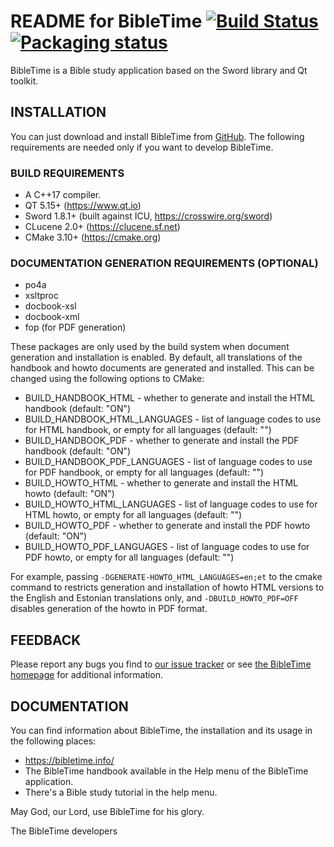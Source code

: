 README for BibleTime [![Build Status](https://travis-ci.org/bibletime/bibletime.svg?branch=master)](https://travis-ci.org/bibletime/bibletime)[![Packaging status](https://repology.org/badge/tiny-repos/bibletime.svg)](https://repology.org/metapackage/bibletime)
====================

BibleTime is a Bible study application based on the Sword library and
Qt toolkit.

## INSTALLATION

You can just download and install BibleTime from
[GitHub](https://github.com/bibletime/bibletime/releases/latest).
The following requirements are needed only if you want to develop BibleTime.

### BUILD REQUIREMENTS
 - A C++17 compiler.
 - QT 5.15+ (https://www.qt.io)
 - Sword 1.8.1+ (built against ICU, https://crosswire.org/sword)
 - CLucene 2.0+ (https://clucene.sf.net)
 - CMake 3.10+ (https://cmake.org)

### DOCUMENTATION GENERATION REQUIREMENTS (OPTIONAL)
 - po4a
 - xsltproc
 - docbook-xsl
 - docbook-xml
 - fop (for PDF generation)

These packages are only used by the build system when document generation and
installation is enabled. By default, all translations of the handbook and howto
documents are generated and installed. This can be changed using the following
options to CMake:

 * BUILD_HANDBOOK_HTML - whether to generate and install the HTML handbook
   (default: "ON")
 * BUILD_HANDBOOK_HTML_LANGUAGES
       - list of language codes to use for HTML handbook, or empty for all
         languages (default: "")
 * BUILD_HANDBOOK_PDF - whether to generate and install the PDF handbook
   (default: "ON")
 * BUILD_HANDBOOK_PDF_LANGUAGES
       - list of language codes to use for PDF handbook, or empty for all
         languages (default: "")
 * BUILD_HOWTO_HTML - whether to generate and install the HTML howto (default:
   "ON")
 * BUILD_HOWTO_HTML_LANGUAGES
       - list of language codes to use for HTML howto, or empty for all
         languages (default: "")
 * BUILD_HOWTO_PDF - whether to generate and install the PDF howto (default:
   "ON")
 * BUILD_HOWTO_PDF_LANGUAGES
       - list of language codes to use for PDF howto, or empty for all languages
         (default: "")

For example, passing `-DGENERATE-HOWTO_HTML_LANGUAGES=en;et` to the cmake
command to restricts generation and installation of howto HTML versions to the
English and Estonian translations only, and `-DBUILD_HOWTO_PDF=OFF` disables
generation of the howto in PDF format.


## FEEDBACK

Please report any bugs you find to
[our issue tracker](https://github.com/bibletime/bibletime/issues)
or see [the BibleTime homepage](https://bibletime.info/) for additional information.

## DOCUMENTATION

You can find information about BibleTime, the installation
and its usage in the following places:
 - https://bibletime.info/
 - The BibleTime handbook available in the Help menu of the BibleTime application.
 - There's a Bible study tutorial in the help menu.

May God, our Lord, use BibleTime for his glory.

The BibleTime developers
